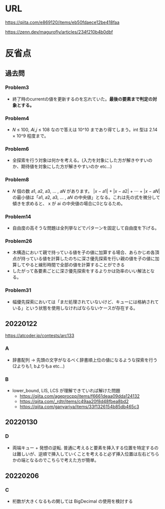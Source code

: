 # URL
https://qiita.com/e869120/items/eb50fdaece12be418faa

https://zenn.dev/magurofly/articles/234f210b4b0dbf

# 反省点

## 過去問

### Problem3

- 終了時のcurrentの値を更新するのを忘れていた。**最後の要素まで判定の対象とする。**

### Problem4
- 𝑁 ≤ 100, 𝐴𝑖,𝑗 ≤ 108 なので答えは 10^10 まであり得てしまう。int 型は 2.14 × 10^9 程度まで。

### Problem6
- 全探索を行う対象は何かを考える。(入力を対象にした方が解きやすいのか、期待値を対象にした方が解きやすいのか etc...)

### Problem8
- 𝑁 個の数 𝑎1, 𝑎2, 𝑎3, … , 𝑎𝑁 があります。 |𝑥 − 𝑎1| + |𝑥 − 𝑎2| + ⋯ + |𝑥 − 𝑎𝑁| の最小値は「𝑎1, 𝑎2, 𝑎3, … , 𝑎𝑁 の中央値」となる。これは先の式を微分して傾きを求めると、 x が ai の中央値の場合に0となるため。

### Problem14
- 自由度の高そうな問題は全列挙などでパターンを固定して自由度を下げる。

### Problem26
- 木構造において親で持っている値を子の値に加算する場合、あらかじめ各頂点が持っている値を計算したのちに深さ優先探索を行い親の値を子の値に加算してやると線形時間で全部の値を計算することができる
- したがって各要素ごとに深さ優先探索をするよりかは効率のいい解法となる。

### Problem31
- 幅優先探索においては「まだ処理されていないけど、キューには格納されている」という状態を使用しなければならないケースが存在する。

## 20220122
https://atcoder.jp/contests/arc133

### A
- 辞書配列 -> 先頭の文字がなるべく辞書順上位の値になるような探索を行う(2よりも1, bよりもa etc...)

### B
- lower_bound, LIS, LCS が理解できていれば解けた問題
  - https://qiita.com/ageprocpp/items/f6661deaa09dda124132
  - https://qiita.com/_rdtr/items/c49aa20f8d48fbea8bd2
  - https://qiita.com/ganyariya/items/33f1326154b85db465c3

## 20220130

### D
- 両端キュー + 発想の逆転. 普通に考えると要素を挿入する位置を特定するのは難しいが、逆順で挿入していくことを考えると必ず挿入位置は左右どちらかの端となるのでこちらで考えた方が簡単。

## 20220206

### C
- 桁数が大きくなるもの関しては BigDecimal の使用を検討する